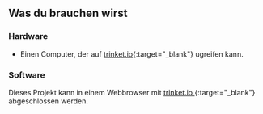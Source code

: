 ## Was du brauchen wirst

### Hardware

+ Einen Computer, der auf [trinket.io](https://trinket.io){:target="_blank"} ugreifen kann.

### Software

Dieses Projekt kann in einem Webbrowser mit [ trinket.io ](https://trinket.io) {:target="_blank"} abgeschlossen werden.